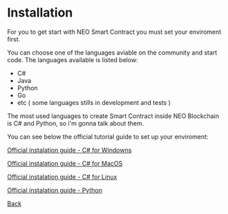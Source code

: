 # Installation

For you to get start with NEO Smart Contract you must set your enviroment first.

You can choose one of the languages aviable on the community and start code. The languages available is listed below:
 - C#
 - Java
 - Python
 - Go
 - etc ( some languages stills in development and tests )

 The most used languages to create Smart Contract inside NEO Blockchain is C# and Python, so i'm gonna talk about them.

 You can see below the official tutorial guide to set up your enviroment:

[Official instalation guide - C# for Windowns](http://docs.neo.org/en-us/sc/quickstart/getting-started-csharp.html)

[Official instalation guide - C# for MacOS](http://docs.neo.org/en-us/sc/quickstart/getting-started-csharp-mac.html)

[Official instalation guide - C# for Linux](http://docs.neo.org/en-us/sc/quickstart/getting-started-csharp-ubuntu.html)

[Official instalation guide - Python](https://neo-python.readthedocs.io/en/latest/install.html)


[Back](../SmartContract.md)
